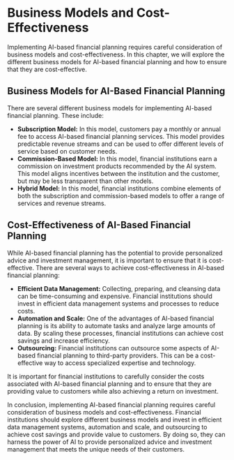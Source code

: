 Business Models and Cost-Effectiveness
=====================================================================================

Implementing AI-based financial planning requires careful consideration of business models and cost-effectiveness. In this chapter, we will explore the different business models for AI-based financial planning and how to ensure that they are cost-effective.

Business Models for AI-Based Financial Planning
-----------------------------------------------

There are several different business models for implementing AI-based financial planning. These include:

* **Subscription Model:** In this model, customers pay a monthly or annual fee to access AI-based financial planning services. This model provides predictable revenue streams and can be used to offer different levels of service based on customer needs.
* **Commission-Based Model:** In this model, financial institutions earn a commission on investment products recommended by the AI system. This model aligns incentives between the institution and the customer, but may be less transparent than other models.
* **Hybrid Model:** In this model, financial institutions combine elements of both the subscription and commission-based models to offer a range of services and revenue streams.

Cost-Effectiveness of AI-Based Financial Planning
-------------------------------------------------

While AI-based financial planning has the potential to provide personalized advice and investment management, it is important to ensure that it is cost-effective. There are several ways to achieve cost-effectiveness in AI-based financial planning:

* **Efficient Data Management:** Collecting, preparing, and cleansing data can be time-consuming and expensive. Financial institutions should invest in efficient data management systems and processes to reduce costs.
* **Automation and Scale:** One of the advantages of AI-based financial planning is its ability to automate tasks and analyze large amounts of data. By scaling these processes, financial institutions can achieve cost savings and increase efficiency.
* **Outsourcing:** Financial institutions can outsource some aspects of AI-based financial planning to third-party providers. This can be a cost-effective way to access specialized expertise and technology.

It is important for financial institutions to carefully consider the costs associated with AI-based financial planning and to ensure that they are providing value to customers while also achieving a return on investment.

In conclusion, implementing AI-based financial planning requires careful consideration of business models and cost-effectiveness. Financial institutions should explore different business models and invest in efficient data management systems, automation and scale, and outsourcing to achieve cost savings and provide value to customers. By doing so, they can harness the power of AI to provide personalized advice and investment management that meets the unique needs of their customers.
